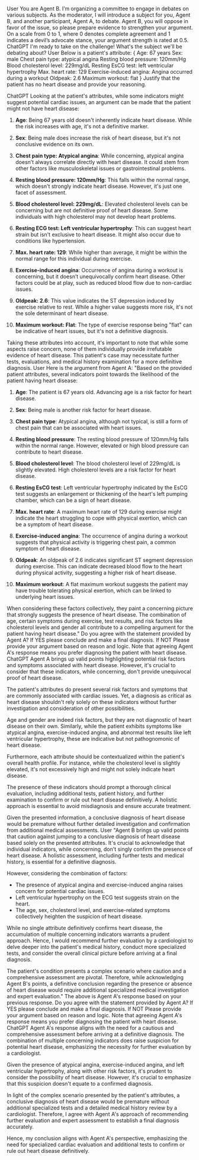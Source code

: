User
You are Agent B.
I’m organizing a committee to engage in debates on various subjects. As the moderator, I will introduce a subject for you, Agent B, and another participant, Agent A, to debate. Agent B, you will oppose in favor of the issue, so please prepare evidence to strengthen your argument. On a scale from 0 to 1, where 0 denotes complete agreement and 1 indicates a devil’s advocate stance, your argument strength is rated at 0.5.
ChatGPT
I'm ready to take on the challenge! What's the subject we'll be debating about?
User
Below is a patient's attribute:
{
Age: 67 years
Sex: male
Chest pain type: atypical angina
Resting blood pressure: 120mm/Hg
Blood cholesterol level: 229mg/dL
Resting EsCG test: left ventricular hypertrophy
Max. heart rate: 129
Exercise-induced angina: Angina occurred during a workout
Oldpeak: 2.6
Maximum workout: flat
}
Justify that the patient has no heart disease and provide your reasoning.

ChatGPT
Looking at the patient's attributes, while some indicators might suggest potential cardiac issues, an argument can be made that the patient might not have heart disease:

1. **Age**: Being 67 years old doesn't inherently indicate heart disease. While the risk increases with age, it's not a definitive marker.

2. **Sex**: Being male does increase the risk of heart disease, but it's not conclusive evidence on its own.

3. **Chest pain type: Atypical angina**: While concerning, atypical angina doesn’t always correlate directly with heart disease. It could stem from other factors like musculoskeletal issues or gastrointestinal problems.

4. **Resting blood pressure: 120mm/Hg**: This falls within the normal range, which doesn't strongly indicate heart disease. However, it's just one facet of assessment.

5. **Blood cholesterol level: 229mg/dL**: Elevated cholesterol levels can be concerning but are not definitive proof of heart disease. Some individuals with high cholesterol may not develop heart problems.

6. **Resting ECG test: Left ventricular hypertrophy**: This can suggest heart strain but isn't exclusive to heart disease. It might also occur due to conditions like hypertension.

7. **Max. heart rate: 129**: While higher than average, it might be within the normal range for this individual during exercise.

8. **Exercise-induced angina**: Occurrence of angina during a workout is concerning, but it doesn’t unequivocally confirm heart disease. Other factors could be at play, such as reduced blood flow due to non-cardiac issues.

9. **Oldpeak: 2.6**: This value indicates the ST depression induced by exercise relative to rest. While a higher value suggests more risk, it's not the sole determinant of heart disease.

10. **Maximum workout: Flat**: The type of exercise response being "flat" can be indicative of heart issues, but it's not a definitive diagnosis.

Taking these attributes into account, it's important to note that while some aspects raise concern, none of them individually provide irrefutable evidence of heart disease. This patient's case may necessitate further tests, evaluations, and medical history examination for a more definitive diagnosis.
User
Here is the argument from Agent A:
"Based on the provided patient attributes, several indicators point towards the likelihood of the patient having heart disease:

1. **Age**: The patient is 67 years old. Advancing age is a risk factor for heart disease.

2. **Sex**: Being male is another risk factor for heart disease.

3. **Chest pain type**: Atypical angina, although not typical, is still a form of chest pain that can be associated with heart issues.

4. **Resting blood pressure**: The resting blood pressure of 120mm/Hg falls within the normal range. However, elevated or high blood pressure can contribute to heart disease.

5. **Blood cholesterol level**: The blood cholesterol level of 229mg/dL is slightly elevated. High cholesterol levels are a risk factor for heart disease.

6. **Resting EsCG test**: Left ventricular hypertrophy indicated by the EsCG test suggests an enlargement or thickening of the heart's left pumping chamber, which can be a sign of heart disease.

7. **Max. heart rate**: A maximum heart rate of 129 during exercise might indicate the heart struggling to cope with physical exertion, which can be a symptom of heart disease.

8. **Exercise-induced angina**: The occurrence of angina during a workout suggests that physical activity is triggering chest pain, a common symptom of heart disease.

9. **Oldpeak**: An oldpeak of 2.6 indicates significant ST segment depression during exercise. This can indicate decreased blood flow to the heart during physical activity, suggesting a higher risk of heart disease.

10. **Maximum workout**: A flat maximum workout suggests the patient may have trouble tolerating physical exertion, which can be linked to underlying heart issues.

When considering these factors collectively, they paint a concerning picture that strongly suggests the presence of heart disease. The combination of age, certain symptoms during exercise, test results, and risk factors like cholesterol levels and gender all contribute to a compelling argument for the patient having heart disease."
Do you agree with the statement provided by Agent A? If YES please conclude and make a final diagnosis. If NOT Please provide your argument based on reason and logic. Note that agreeing Agent A's response means you prefer diagnosing the patient with heart disease. 
ChatGPT
Agent A brings up valid points highlighting potential risk factors and symptoms associated with heart disease. However, it's crucial to consider that these indicators, while concerning, don't provide unequivocal proof of heart disease. 

The patient's attributes do present several risk factors and symptoms that are commonly associated with cardiac issues. Yet, a diagnosis as critical as heart disease shouldn't rely solely on these indicators without further investigation and consideration of other possibilities.

Age and gender are indeed risk factors, but they are not diagnostic of heart disease on their own. Similarly, while the patient exhibits symptoms like atypical angina, exercise-induced angina, and abnormal test results like left ventricular hypertrophy, these are indicative but not pathognomonic of heart disease.

Furthermore, each attribute should be contextualized within the patient's overall health profile. For instance, while the cholesterol level is slightly elevated, it's not excessively high and might not solely indicate heart disease.

The presence of these indicators should prompt a thorough clinical evaluation, including additional tests, patient history, and further examination to confirm or rule out heart disease definitively. A holistic approach is essential to avoid misdiagnosis and ensure accurate treatment.

Given the presented information, a conclusive diagnosis of heart disease would be premature without further detailed investigation and confirmation from additional medical assessments.
User
"Agent B brings up valid points that caution against jumping to a conclusive diagnosis of heart disease based solely on the presented attributes. It's crucial to acknowledge that individual indicators, while concerning, don't singly confirm the presence of heart disease. A holistic assessment, including further tests and medical history, is essential for a definitive diagnosis.

However, considering the combination of factors:

- The presence of atypical angina and exercise-induced angina raises concern for potential cardiac issues.
- Left ventricular hypertrophy on the ECG test suggests strain on the heart.
- The age, sex, cholesterol level, and exercise-related symptoms collectively heighten the suspicion of heart disease.

While no single attribute definitively confirms heart disease, the accumulation of multiple concerning indicators warrants a prudent approach. Hence, I would recommend further evaluation by a cardiologist to delve deeper into the patient's medical history, conduct more specialized tests, and consider the overall clinical picture before arriving at a final diagnosis.

The patient's condition presents a complex scenario where caution and a comprehensive assessment are pivotal. Therefore, while acknowledging Agent B's points, a definitive conclusion regarding the presence or absence of heart disease would require additional specialized medical investigation and expert evaluation."
The above is Agent A's response based on your previous response. Do you agree with the statement provided by Agent A? If YES please conclude and make a final diagnosis. If NOT Please provide your argument based on reason and logic. Note that agreeing Agent A's response means you prefer diagnosing the patient with heart disease.
ChatGPT
Agent A's response aligns with the need for a cautious and comprehensive assessment before arriving at a definitive diagnosis. The combination of multiple concerning indicators does raise suspicion for potential heart disease, emphasizing the necessity for further evaluation by a cardiologist.

Given the presence of atypical angina, exercise-induced angina, and left ventricular hypertrophy, along with other risk factors, it's prudent to consider the possibility of heart disease. However, it's crucial to emphasize that this suspicion doesn't equate to a confirmed diagnosis.

In light of the complex scenario presented by the patient's attributes, a conclusive diagnosis of heart disease would be premature without additional specialized tests and a detailed medical history review by a cardiologist. Therefore, I agree with Agent A's approach of recommending further evaluation and expert assessment to establish a final diagnosis accurately.

Hence, my conclusion aligns with Agent A's perspective, emphasizing the need for specialized cardiac evaluation and additional tests to confirm or rule out heart disease definitively.